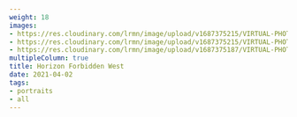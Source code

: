 ```yaml
---
weight: 18
images:
- https://res.cloudinary.com/lrmn/image/upload/v1687375215/VIRTUAL-PHOTOGRAPHY/hfw/lrmn-aloy_10_pjndze.jpg
- https://res.cloudinary.com/lrmn/image/upload/v1687375215/VIRTUAL-PHOTOGRAPHY/hfw/lrmn-aloy_7_sm9tlo.jpg
- https://res.cloudinary.com/lrmn/image/upload/v1687375187/VIRTUAL-PHOTOGRAPHY/hfw/lrmn-aloy_6_wriqmv.jpg
multipleColumn: true
title: Horizon Forbidden West
date: 2021-04-02
tags:
- portraits
- all
---
```

